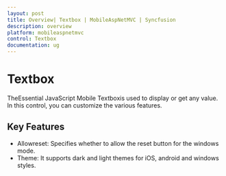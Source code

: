 ```yaml
---
layout: post
title: Overview| Textbox | MobileAspNetMVC | Syncfusion
description: overview
platform: mobileaspnetmvc
control: Textbox
documentation: ug
---
```


# Textbox

TheEssential JavaScript Mobile Textboxis used to display or get any value. In this control, you can customize the various features. 

## Key Features

* Allowreset: Specifies whether to allow the reset button for the windows mode.
* Theme: It supports dark and light themes for iOS, android and windows styles.
